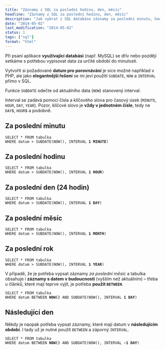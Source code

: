 ```yaml
---
title: "Záznamy z SQL za poslední hodinu, den, měsíc"
headline: "Záznamy z SQL za poslední hodinu, den, měsíc"
description: "Jak vybrat z SQL databáse záznamy za poslední minutu, hodinu, den, týden, měsíc atd."
date: "2014-05-02"
last_modification: "2014-05-02"
status: 1
tags: ["sql"]
format: "html"
---
```


<p>Při psaní aplikace <b>využívající databási</b> (např. MySQL) se dřív nebo později setkáme s potřebou vypisovat data za určité období do minulosti.</p>

<p>Vytvořit si požadované <b>datum pro porovnávání</b> je sice možné například v PHP, ale jako <b>elegantnější řešení</b> se mi jeví použití <code>SUBDATE</code>, <code>NOW</code> a <code>INTERVAL</code> přímo v SQL.</p>

<p>Funkce <code>SUBDATE</code> odečte od aktuálního data (<code>NOW</code>) stanovený interval.</p>

<p>Interval se zadává pomocí čísla a klíčového slova pro časový úsek (<code>MINUTE</code>, <code>HOUR</code>, <code>DAY</code>, <code>YEAR</code>). Pozor, klíčové slovo je <b>vždy v jednotném čísle</b>, tedy ne <code>DAY<b>S</b></code>, <code>HOUR<b>S</b></code> a podobně.</p>

<h2 id="minuta">Za poslední minutu</h2>
<pre><code>SELECT * FROM tabulka
WHERE datum > SUBDATE(NOW(), INTERVAL <b>1 MINUTE</b>)</code></pre>

<h2 id="hodina">Za poslední hodinu</h2>
<pre><code>SELECT * FROM tabulka
WHERE datum > SUBDATE(NOW(), INTERVAL <b>1 HOUR</b>)</code></pre>

<h2 id="den">Za poslední den (24 hodin)</h2>
<pre><code>SELECT * FROM tabulka
WHERE datum > SUBDATE(NOW(), INTERVAL <b>1 DAY</b>)</code></pre>

<h2 id="mesic">Za poslední měsíc</h2>
<pre><code>SELECT * FROM tabulka
WHERE datum > SUBDATE(NOW(), INTERVAL <b>1 MONTH</b>)</code></pre>

<h2 id="rok">Za poslední rok</h2>
<pre><code>SELECT * FROM tabulka
WHERE datum > SUBDATE(NOW(), INTERVAL <b>1 YEAR</b>)</code></pre>

<p>V případě, že je potřeba vypsat záznamy <i>za poslední měsíc</i> a tabulka obsahuje i <b>záznamy s datem v budoucnosti</b> (vyšším než aktuálním) – třeba u článků, které mají teprve vyjít, je potřeba <b>použít <code>BETWEEN</code></b>.</p>

<pre><code>SELECT * FROM tabulka
WHERE datum BETWEEN <b>NOW()</b> AND SUBDATE(NOW(), INTERVAL <b>1 DAY</b>)</code></pre>


<h2 id="nasledujici-den">Následující den</h2>

<p>Někdy je naopak potřeba vypsat záznamy, které mají datum v <b>následujícím období</b>. I tady už je nutné použít <code>BETWEEN</code> a záporný <code>INTERVAL</code>.</p>

<pre><code>SELECT * FROM tabulka
WHERE datum BETWEEN <b>NOW()</b> AND SUBDATE(NOW(), INTERVAL <b>-1 DAY</b>)</code></pre>

